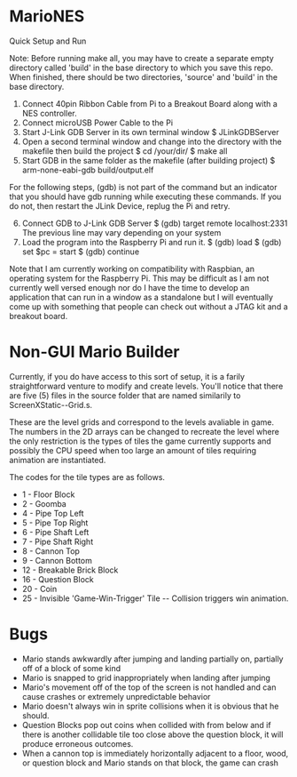 # MarioNES

Quick Setup and Run

  Note: Before running make all, you may have to create a separate empty directory called 'build' in the base directory to which you save this repo. When finished, there should be two directories, 'source' and 'build' in the base directory.

1. Connect 40pin Ribbon Cable from Pi to a Breakout Board along with a NES controller.
2. Connect microUSB Power Cable to the Pi
3. Start J-Link GDB Server in its own terminal window
      $ JLinkGDBServer
4. Open a second terminal window and change into the directory with the makefile then build the project
      $ cd /your/dir/
      $ make all
5. Start GDB in the same folder as the makefile (after building project)
      $ arm-none-eabi-gdb build/output.elf

For the following steps, (gdb) is not part of the command but an indicator that you should have gdb running while executing these commands. If you do not, then restart the JLink Device, replug the Pi and retry.
 
6. Connect GDB to J-Link GDB Server
      $ (gdb) target remote localhost:2331 
      The previous line may vary depending on your system
7. Load the program into the Raspberry Pi and run it.
      $ (gdb) load
      $ (gdb) set $pc = start
      $ (gdb) continue
      
      
Note that I am currently working on compatibility with Raspbian, an operating system for the Raspberry Pi.
  This may be difficult as I am not currently well versed enough nor do I have the time to develop an application that can run in a
  window as a standalone but I will eventually come up with something that people can check out without a JTAG kit and a breakout board.




# Non-GUI Mario Builder

  Currently, if you do have access to this sort of setup, it is a farily straightforward venture to modify and create levels. You'll notice that there are five (5) files in the source folder that are named similarily to ScreenXStatic--Grid.s.

  These are the level grids and correspond to the levels avaliable in game. The numbers in the 2D arrays can be changed to recreate the level where the only restriction is the types of tiles the game currently supports and possibly the CPU speed when too large an amount of tiles requiring animation are instantiated.
  
  The codes for the tile types are as follows.
  
   * 1   -   Floor Block
   * 2   -   Goomba
   * 4   -   Pipe Top Left
   * 5   -   Pipe Top Right
   * 6   -   Pipe Shaft Left
   * 7   -   Pipe Shaft Right
   * 8   -   Cannon Top
   * 9   -   Cannon Bottom
   * 12  -   Breakable Brick Block
   * 16  -   Question Block
   * 20  -   Coin
   * 25  -   Invisible 'Game-Win-Trigger' Tile -- Collision triggers win animation.
    
    
    
# Bugs
   * Mario stands awkwardly after jumping and landing partially on, partially off of a block of some kind
   * Mario is snapped to grid inappropriately when landing after jumping
   * Mario's movement off of the top of the screen is not handled and can cause crashes or extremely unpredictable behavior
   * Mario doesn't always win in sprite collisions when it is obvious that he should.
   * Question Blocks pop out coins when collided with from below and if there is another collidable tile too close above the question         block, it will produce erroneous outcomes.
   * When a cannon top is immediately horizontally adjacent to a floor, wood, or question block and Mario stands on that block, the           game can crash
    
